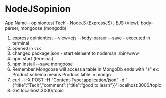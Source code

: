 # NodeJSopinion

App Name - opiniontest
Tech - NodeJS (ExpressJS) , EJS (View), body-parser, mongoose (mongodb)


1. express opiniontest --view=ejs --body-parser --save - executed in terminal
2. opened in vsc
3. changed package.json - start element to nodeman ./bin/www
4. npm start (terminal)
5. npm install --save mongoose
6. Remember Mongoose will access a table in MongoDb ends with "s" ex: Product schema means Producs table in mongo
7. curl -i -X POST -H "Content-Type: application/json" -d ' {"title":"Tech","comment":{"title":"good to learn"}}' localhost:3000/topic
8. Get localhost:3000/topic
